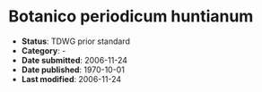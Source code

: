 # Botanico periodicum huntianum

* **Status**: TDWG prior standard
* **Category**: -
* **Date submitted**: 2006-11-24
* **Date published**: 1970-10-01
* **Last modified**: 2006-11-24
